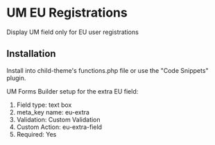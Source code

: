 # UM EU Registrations
Display UM field only for EU user registrations

## Installation ##
Install into child-theme's functions.php file or use the "Code Snippets" plugin.

UM Forms Builder setup for the extra EU field:
1. Field type: text box
2. meta_key name: eu-extra
3. Validation: Custom Validation
4. Custom Action: eu-extra-field
5. Required: Yes


